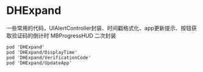 # DHExpand

一些常用的代码，UIAlertController封装、时间戳格式化、app更新提示、按钮获取验证码的倒计时
MBProgressHUD 二次封装

```objc
pod 'DHExpand'
pod 'DHExpand/DisplayTime'
pod 'DHExpand/VerificationCode'
pod 'DHExpand/UpdateApp'
```